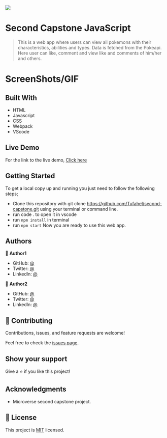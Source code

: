 ![](https://img.shields.io/badge/Microverse-blueviolet)

# Second Capstone JavaScript
> This is a web app where users can view all pokemons with their characteristics, abilities and types. Data is fetched from the Pokeapi. Here user can like, comment and view like and comments of him/her and others.


# ScreenShots/GIF


## Built With
- HTML
- Javascript
- CSS
- Webpack
- VScode

## Live Demo
For the link to the live demo, [Click here]()

## Getting Started
To get a local copy up and running you just need to follow the following steps;
- Clone this repository with
git clone https://github.com/Tufahel/second-capstone.git using your terminal or command line.
- run code . to open it in vscode
- run `npm install` in terminal
- run `npm start`
Now you are ready to use this web app.

## Authors

👤 **Author1**

- GitHub: [@](https://github.com)
- Twitter: [@](https://twitter.com)
- LinkedIn: [@](https://www.linkedin.com)

👤 **Author2**

- GitHub: [@](https://github.com/Tufahel)
- Twitter: [@](https://twitter.com/TufahelAhmed)
- LinkedIn: [@](https://www.linkedin.com/in/tufahel-ahmed)

## 🤝 Contributing

Contributions, issues, and feature requests are welcome!

Feel free to check the [issues page](../../issues/).

## Show your support

Give a ⭐️ if you like this project!

## Acknowledgments

- Microverse second capstone project.

## 📝 License

This project is [MIT](./MIT.md) licensed.
